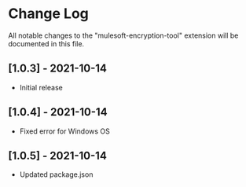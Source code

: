 # Change Log

All notable changes to the "mulesoft-encryption-tool" extension will be documented in this file.


## [1.0.3] - 2021-10-14

- Initial release

## [1.0.4] - 2021-10-14

- Fixed error for Windows OS

## [1.0.5] - 2021-10-14

- Updated package.json
